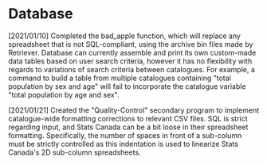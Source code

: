 # Database

[2021/01/10]
Completed the bad_apple function, which will replace any spreadsheet that is not SQL-compliant, using the archive bin files made by Retriever. Database can currently assemble and print its own custom-made data tables based on user search criteria, however it has no flexibility with regards to variations of search criteria between catalogues. For example, a command to build a table from multiple catalogues containing "total population by sex and age" will fail to incorporate the catalogue variable "total population by age and sex". 

[2021/01/21] 
Created the "Quality-Control" secondary program to implement catalogue-wide formatting corrections to relevant CSV files. SQL is strict regarding input, and Stats Canada can be a bit loose in their spreadsheet formatting. Specifically, the number of spaces in front of a sub-column must be strictly controlled as this indentation is used to linearize Stats Canada's 2D sub-column spreadsheets. 
